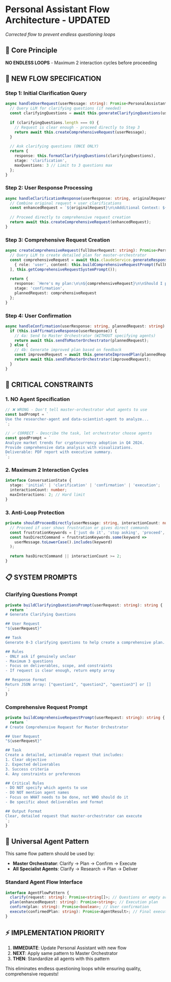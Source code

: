 # Personal Assistant Flow Architecture - UPDATED
*Corrected flow to prevent endless questioning loops*

## 🎯 **Core Principle**
**NO ENDLESS LOOPS** - Maximum 2 interaction cycles before proceeding

## 🔄 **NEW FLOW SPECIFICATION**

### **Step 1: Initial Clarification Query**
```typescript
async handleUserRequest(userMessage: string): Promise<PersonalAssistantResponse> {
  // Query LLM for clarifying questions (if needed)
  const clarifyingQuestions = await this.generateClarifyingQuestions(userMessage);
  
  if (clarifyingQuestions.length === 0) {
    // Request is clear enough - proceed directly to Step 3
    return await this.createComprehensiveRequest(userMessage);
  }
  
  // Ask clarifying questions (ONCE ONLY)
  return {
    response: this.formatClarifyingQuestions(clarifyingQuestions),
    stage: 'clarification',
    maxQuestions: 3 // Limit to 3 questions max
  };
}
```

### **Step 2: User Response Processing**
```typescript
async handleClarificationResponse(userResponse: string, originalRequest: string): Promise<PersonalAssistantResponse> {
  // Combine original request + user clarifications
  const enhancedRequest = `${originalRequest}\n\nAdditional Context: ${userResponse}`;
  
  // Proceed directly to comprehensive request creation
  return await this.createComprehensiveRequest(enhancedRequest);
}
```

### **Step 3: Comprehensive Request Creation**
```typescript
async createComprehensiveRequest(fullUserRequest: string): Promise<PersonalAssistantResponse> {
  // Query LLM to create detailed plan for master-orchestrator
  const comprehensiveRequest = await this.claudeService.generateResponse([
    { role: 'user', content: this.buildComprehensiveRequestPrompt(fullUserRequest) }
  ], this.getComprehensiveRequestSystemPrompt());
  
  return {
    response: `Here's my plan:\n\n${comprehensiveRequest}\n\nShould I proceed with this approach?`,
    stage: 'confirmation',
    plannedRequest: comprehensiveRequest
  };
}
```

### **Step 4: User Confirmation**
```typescript
async handleConfirmation(userResponse: string, plannedRequest: string): Promise<PersonalAssistantResponse> {
  if (this.isAffirmativeResponse(userResponse)) {
    // 4a: Send to Master Orchestrator (WITHOUT specifying agents)
    return await this.sendToMasterOrchestrator(plannedRequest);
  } else {
    // 4b: Generate improved plan based on feedback
    const improvedRequest = await this.generateImprovedPlan(plannedRequest, userResponse);
    return await this.sendToMasterOrchestrator(improvedRequest);
  }
}
```

## 🚫 **CRITICAL CONSTRAINTS**

### **1. NO Agent Specification**
```typescript
// ❌ WRONG - Don't tell master-orchestrator what agents to use
const badPrompt = `
Use the researcher-agent and data-scientist-agent to analyze...
`;

// ✅ CORRECT - Describe the task, let orchestrator choose agents
const goodPrompt = `
Analyze market trends for cryptocurrency adoption in Q4 2024.
Provide comprehensive data analysis with visualizations.
Deliverable: PDF report with executive summary.
`;
```

### **2. Maximum 2 Interaction Cycles**
```typescript
interface ConversationState {
  stage: 'initial' | 'clarification' | 'confirmation' | 'execution';
  interactionCount: number;
  maxInteractions: 2; // Hard limit
}
```

### **3. Anti-Loop Protection**
```typescript
private shouldProceedDirectly(userMessage: string, interactionCount: number): boolean {
  // Proceed if user shows frustration or gives direct commands
  const frustrationKeywords = ['just do it', 'stop asking', 'proceed', 'enough questions'];
  const hasDirectCommand = frustrationKeywords.some(keyword => 
    userMessage.toLowerCase().includes(keyword)
  );
  
  return hasDirectCommand || interactionCount >= 2;
}
```

## 📋 **SYSTEM PROMPTS**

### **Clarifying Questions Prompt**
```typescript
private buildClarifyingQuestionsPrompt(userRequest: string): string {
  return `
# Generate Clarifying Questions

## User Request
"${userRequest}"

## Task
Generate 0-3 clarifying questions to help create a comprehensive plan.

## Rules
- ONLY ask if genuinely unclear
- Maximum 3 questions
- Focus on deliverables, scope, and constraints
- If request is clear enough, return empty array

## Response Format
Return JSON array: ["question1", "question2", "question3"] or []
`;
}
```

### **Comprehensive Request Prompt**
```typescript
private buildComprehensiveRequestPrompt(userRequest: string): string {
  return `
# Create Comprehensive Request for Master Orchestrator

## User Request
"${userRequest}"

## Task
Create a detailed, actionable request that includes:
1. Clear objective
2. Expected deliverables
3. Success criteria
4. Any constraints or preferences

## Critical Rules
- DO NOT specify which agents to use
- DO NOT mention agent names
- Focus on WHAT needs to be done, not WHO should do it
- Be specific about deliverables and format

## Output Format
Clear, detailed request that master-orchestrator can execute
`;
}
```

## 🔄 **Universal Agent Pattern**

This same flow pattern should be used by:
- **Master Orchestrator**: Clarify → Plan → Confirm → Execute
- **All Specialist Agents**: Clarify → Research → Plan → Deliver

### **Standard Agent Flow Interface**
```typescript
interface AgentFlowPattern {
  clarify(request: string): Promise<string[]>; // Questions or empty array
  plan(enhancedRequest: string): Promise<string>; // Execution plan
  confirm(plan: string): Promise<boolean>; // User confirmation
  execute(confirmedPlan: string): Promise<AgentResult>; // Final execution
}
```

## ⚡ **IMPLEMENTATION PRIORITY**

1. **IMMEDIATE**: Update Personal Assistant with new flow
2. **NEXT**: Apply same pattern to Master Orchestrator
3. **THEN**: Standardize all agents with this pattern

This eliminates endless questioning loops while ensuring quality, comprehensive requests!
